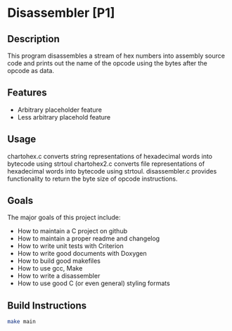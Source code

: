 # Disassembler [P1]

## Description
This program disassembles a stream of hex numbers into assembly source code and prints out the name of the opcode using the bytes after the opcode as data.

## Features
- Arbitrary placeholder feature
- Less arbitrary placehold feature

## Usage
chartohex.c converts string representations of hexadecimal words into bytecode using strtoul
chartohex2.c converts file representations of hexadecimal words into bytecode using strtoul.
disassembler.c provides functionality to return the byte size of opcode instructions.

## Goals
The major goals of this project include:
- How to maintain a C project on github
- How to maintain a proper readme and changelog
- How to write unit tests with Criterion
- How to write good documents with Doxygen
- How to build good makefiles
- How to use gcc, Make
- How to write a disassembler
- How to use good C (or even general) styling formats

## Build Instructions
```bash
make main
